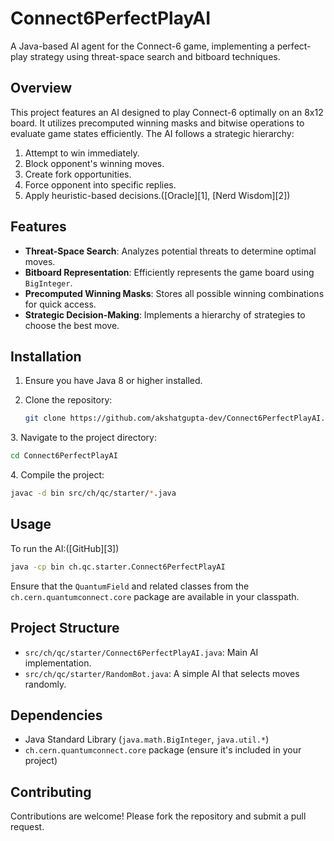 # Connect6PerfectPlayAI

A Java-based AI agent for the Connect-6 game, implementing a perfect-play strategy using threat-space search and bitboard techniques.

## Overview

This project features an AI designed to play Connect-6 optimally on an 8x12 board. It utilizes precomputed winning masks and bitwise operations to evaluate game states efficiently. The AI follows a strategic hierarchy:

1. Attempt to win immediately.
2. Block opponent's winning moves.
3. Create fork opportunities.
4. Force opponent into specific replies.
5. Apply heuristic-based decisions.([Oracle][1], [Nerd Wisdom][2])

## Features

* **Threat-Space Search**: Analyzes potential threats to determine optimal moves.
* **Bitboard Representation**: Efficiently represents the game board using `BigInteger`.
* **Precomputed Winning Masks**: Stores all possible winning combinations for quick access.
* **Strategic Decision-Making**: Implements a hierarchy of strategies to choose the best move.

## Installation

1. Ensure you have Java 8 or higher installed.
2. Clone the repository:

   ```bash
   git clone https://github.com/akshatgupta-dev/Connect6PerfectPlayAI.git
   ```


3\. Navigate to the project directory:

```bash
cd Connect6PerfectPlayAI
```


4\. Compile the project:

```bash
javac -d bin src/ch/qc/starter/*.java
```



## Usage

To run the AI:([GitHub][3])

```bash
java -cp bin ch.qc.starter.Connect6PerfectPlayAI
```



Ensure that the `QuantumField` and related classes from the `ch.cern.quantumconnect.core` package are available in your classpath.

## Project Structure

* `src/ch/qc/starter/Connect6PerfectPlayAI.java`: Main AI implementation.
* `src/ch/qc/starter/RandomBot.java`: A simple AI that selects moves randomly.

## Dependencies

* Java Standard Library (`java.math.BigInteger`, `java.util.*`)
* `ch.cern.quantumconnect.core` package (ensure it's included in your project)

## Contributing

Contributions are welcome! Please fork the repository and submit a pull request.

